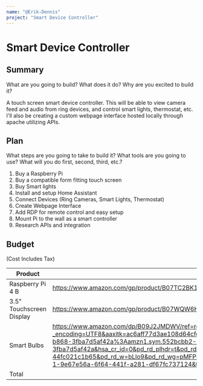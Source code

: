 ```yaml
---
name: "@Erik-Dennis"
project: "Smart Device Controller"
---
```


# Smart Device Controller

## Summary

What are you going to build? What does it do? Why are you excited to build it?

A touch screen smart device controller. This will be able to view camera feed and audio from ring devices, and control smart lights, thermostat, etc.
I'll also be creating a custom webpage interface hosted locally through apache utilizing APIs.


## Plan

What steps are you going to take to build it? What tools are you going to use? What will you do first, second, third, etc.?

1. Buy a Raspberry Pi
2. Buy a compatible form fitting touch screen
3. Buy Smart lights
4. Install and setup Home Assistant
5. Connect Devices (Ring Cameras, Smart Lights, Thermostat)
6. Create Webpage Interface
7. Add RDP for remote control and easy setup
8. Mount Pi to the wall as a smart controller
9. Research APIs and integration


## Budget
(Cost Includes Tax)

| Product         | Supplier/Link                         | Cost   |
| --------------- | ------------------------------------- | ------ |
| Raspberry Pi 4 B| https://www.amazon.com/gp/product/B07TC2BK1X/ref=ewc_pr_img_1?smid=AN9XFB4R34UOI&psc=1 | $185.56 |
| 3.5" Touchscreen Display | https://www.amazon.com/gp/product/B07WQW6H9S/ref=ewc_pr_img_2?smid=AD7LID9K1N4N9&psc=1 | $40.82 |
| Smart Bulbs | https://www.amazon.com/dp/B09J2JMDWV/ref=redir_mobile_desktop?_encoding=UTF8&aaxitk=ac6aff77d3ae108d64cfc17ea3adb68e&content-id=amzn1.sym.552bcbb2-81a1-4e8b-b868-3fba7d5af42a%3Aamzn1.sym.552bcbb2-81a1-4e8b-b868-3fba7d5af42a&hsa_cr_id=0&pd_rd_plhdr=t&pd_rd_r=ff443208-9d84-4836-9850-44fc021c1b65&pd_rd_w=bLlo9&pd_rd_wg=pMFPc&qid=1671695911&ref_=sbx_be_s_sparkle_lsi4d_asin_0_img&sr=1-1-9e67e56a-6f64-441f-a281-df67fc737124&th=1| $23.02 |
| Total           |                                       | $249.43 |
